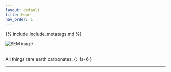 ```yaml
---
layout: default
title: Home
nav_order: 1
---
```

<!-- markdownlint-disable MD014 MD022 MD025 MD033 MD040 -->
{% include include_metatags.md %}

![SEM inage](images/REC_sem_image.png)

<br />
All things rare earth carbonates.
{: .fs-6 }

---
